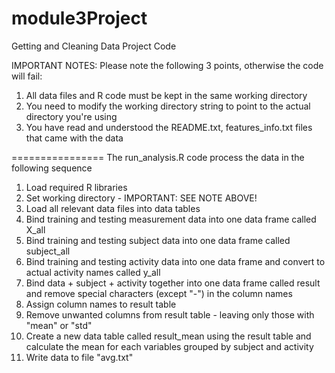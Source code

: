 module3Project
==============

Getting and Cleaning Data Project Code


IMPORTANT NOTES:
Please note the following 3 points, otherwise the code will fail:
1. All data files and R code must be kept in the same working directory
2. You need to modify the working directory string to point to the actual directory you're using
3. You have read and understood the README.txt, features_info.txt files that came with the data


================
The run_analysis.R code process the data in the following sequence

1. Load required R libraries
2. Set working directory - IMPORTANT: SEE NOTE ABOVE!
3. Load all relevant data files into data tables
4. Bind training and testing measurement data into one data frame called X_all
5. Bind training and testing subject data into one data frame called subject_all
6. Bind training and testing activity data into one data frame and convert to actual activity names called y_all
7. Bind data + subject + activity together into one data frame called result and remove special characters (except "-") in the column names
8. Assign column names to result table
9. Remove unwanted columns from result table - leaving only those with "mean" or "std"
10. Create a new data table called result_mean using the result table and calculate the mean for each variables grouped by subject and activity
11. Write data to file "avg.txt"
